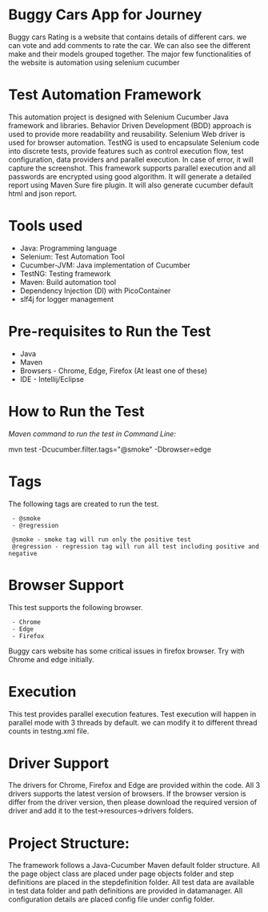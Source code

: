 # Buggy Cars App for Journey
Buggy cars Rating is a website that contains details of different cars. we can vote and add comments to rate the car. We can also see the different make and their models grouped together.
The major few functionalities of the website is automation using selenium cucumber 

# Test Automation Framework
This automation project is designed with Selenium Cucumber Java framework and libraries. Behavior Driven Development (BDD) approach is used to provide more readability and reusability.
Selenium Web driver is used for browser automation. TestNG is used to encapsulate Selenium code into discrete tests, provide features such as control execution flow, test configuration, data providers and parallel execution. In case of error, it will capture the screenshot.
This framework supports parallel execution and all passwords are encrypted using good algorithm. It will generate a detailed report using Maven Sure fire plugin. It will also generate cucumber default html and json report.

# Tools used
 - Java: Programming language
 - Selenium: Test Automation Tool
 - Cucumber-JVM: Java implementation of Cucumber
 - TestNG: Testing framework
 - Maven: Build automation tool
 - Dependency Injection (DI) with PicoContainer
 - slf4j for logger management

# Pre-requisites to Run the Test
 - Java
 - Maven
 - Browsers - Chrome, Edge, Firefox (At least one of these)
 - IDE - Intellij/Eclipse
 

# How to Run the Test

_Maven command to run the test in Command Line:_
  
  mvn test -Dcucumber.filter.tags="@smoke" -Dbrowser=edge
  
# Tags

 The following tags are created to run the test. 
 
     - @smoke 
     - @regression  
     
     @smoke - smoke tag will run only the positive test
     @regression - regression tag will run all test including positive and negative
     
# Browser Support

 This test supports the following browser.
 
     - Chrome
     - Edge
     - Firefox
     
 Buggy cars website has some critical issues in firefox browser. Try with Chrome and edge initially. 

# Execution

 This test provides parallel execution features. Test execution will happen in parallel mode with 3 threads by default. we can modify it to different thread counts in testng.xml file.
 
# Driver Support 
 The drivers for Chrome, Firefox and Edge are provided within the code. All 3 drivers supports the latest version of browsers. 
 If the browser version is differ from the driver version, then please download the required version of driver and add it
 to the test->resources->drivers folders. 
 
# Project Structure:
The framework follows a Java-Cucumber Maven default folder structure. All the page object class are placed under page objects folder and step definitions
are placed in the stepdefinition folder. All test data are available in test data folder and path definitions are provided in datamanager.
All configuration details are placed config file under config folder.

